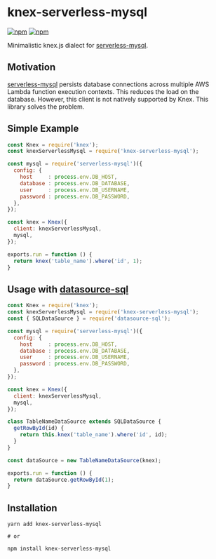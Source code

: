 # knex-serverless-mysql

[![npm](https://img.shields.io/npm/v/knex-serverless-mysql.svg)](https://www.npmjs.com/package/knex-serverless-mysql)
[![npm](https://img.shields.io/npm/l/knex-serverless-mysql.svg)](https://www.npmjs.com/package/knex-serverless-mysql)

Minimalistic knex.js dialect for [serverless-mysql].

## Motivation

[serverless-mysql] persists database connections across multiple
AWS Lambda function execution contexts. This reduces the load on
the database. However, this client is not natively supported by
Knex. This library solves the problem.

## Simple Example

```js
const Knex = require('knex');
const knexServerlessMysql = require('knex-serverless-mysql');

const mysql = require('serverless-mysql')({
  config: {
    host     : process.env.DB_HOST,
    database : process.env.DB_DATABASE,
    user     : process.env.DB_USERNAME,
    password : process.env.DB_PASSWORD,
  },
});

const knex = Knex({
  client: knexServerlessMysql,
  mysql,
});

exports.run = function () {
  return knex('table_name').where('id', 1);
}
```

## Usage with [datasource-sql]

```js
const Knex = require('knex');
const knexServerlessMysql = require('knex-serverless-mysql');
const { SQLDataSource } = require('datasource-sql');

const mysql = require('serverless-mysql')({
  config: {
    host     : process.env.DB_HOST,
    database : process.env.DB_DATABASE,
    user     : process.env.DB_USERNAME,
    password : process.env.DB_PASSWORD,
  },
});

const knex = Knex({
  client: knexServerlessMysql,
  mysql,
});

class TableNameDataSource extends SQLDataSource {
  getRowById(id) {
    return this.knex('table_name').where('id', id);
  }
}

const dataSource = new TableNameDataSource(knex);

exports.run = function () {
  return dataSource.getRowById(1);
}
```

## Installation

```
yarn add knex-serverless-mysql

# or

npm install knex-serverless-mysql
```

[serverless-mysql]: https://github.com/jeremydaly/serverless-mysql
[datasource-sql]: https://github.com/cvburgess/SQLDataSource
